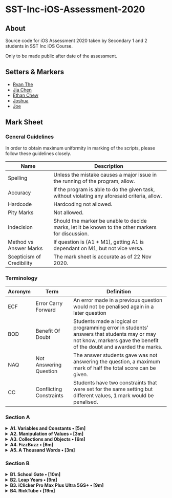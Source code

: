 #  SST-Inc-iOS-Assessment-2020

## About

Source code for iOS Assessment 2020 taken by Secondary 1 and 2 students in SST Inc iOS Course.

Only to be made public after date of the assessment.

## Setters & Markers

- [Ryan The](https://github.com/theboi)
- [Jia Chen](https://github.com/jiachenyee)
- [Ethan Chew](https://github.com/Ethan-Chew)
- [Joshua](https://www.youtube.com/watch?v=dQw4w9WgXcQ)
- [Joe](https://www.youtube.com/watch?v=dQw4w9WgXcQ)

## Mark Sheet

### General Guidelines

In order to obtain maximum uniformity in marking of the scripts, please follow these guidelines closely.

| Name | Description |
| - | - |
| Spelling | Unless the mistake causes a major issue in the running of the program, allow. |
| Accuracy | If the program is able to do the given task, without violating any aforesaid criteria, allow. |
| Hardcode | Hardcoding not allowed. |
| Pity Marks | Not allowed. |
| Indecision | Should the marker be unable to decide marks, let it be known to the other markers for discussion. |
| Method vs Answer Marks | If question is (A1 + M1), getting A1 is dependant on M1, but not vice versa. |
| Scepticism of Credibility | The mark sheet is accurate as of 22 Nov 2020. |

### Terminology

| Acronym | Term | Definition
| - | - | - |
| ECF | Error Carry Forward | An error made in a previous question would not be penalised again in a later question |
| BOD | Benefit Of Doubt | Students made a logical or programming error in students’ answers that students may or may not know, markers gave the benefit of the doubt and awarded the marks. | 
| NAQ | Not Answering Question | The answer students gave was not answering the question, a maximum mark of half the total score can be given. |
| CC | Conflicting Constraints | Students have two constraints that were set for the same setting but different values, 1 mark would be penalised. |

### Section A

<details>
<summary><strong>A1. Variables and Constants • [5m]</strong></summary>

1. Create a variable, called `rickrolls`, and set it to the number of times you have been rick-rolled by your fellow iOS teachers (any number works). `[1m]`

```swift
var rickrolls = 6
```

* A1: Set variable to any number

---

2. Create a constant of the type `Double`, called `magicNumber`, and set it to `3`. `[2m]`

```swift
let magicNumber: Double = 3
```

* M1: Explicitly set type to Double
* M1: Set constant value to any integer. Allow if set with `.0`

---

3. What is the difference between a variable and a constant? `[2m]`

```txt
Variables can be changed while constants cannot be changed.
```

* M1: Mention that variables can be changed/are mutable
* M1: Mention that constants cannot be changed/are immutable

Incorrect:
- Variables can vary (NAQ)
- Constants remain constant (NAQ)

</details>

<details>
<summary><strong>A2. Manipulation of Values • [3m]</strong></summary>

1. `(x + x)` as a `String`. `[1m]`

```swift
print(String(x + x))
// or
print(String(2 * x))
```

* A1: Use `print()` and `String()`

---

2. `x`²¹. `[1m]`

```swift
print(pow(Double(x), 21))
// or
print(pow(Decimal(x), 21))
// or
print(x * x * x * x * x * x * x * x * x * x * x * x * x * x * x * x * x * x * x * x * x) // please don't do this
```

* A1: Use `*` or `pow()`. If student uses `*`, make sure it has 21 `x`s.

---

3. Last digit of `x`. `[1m]`

```swift
print(x % 10)
// or
print(String(x).last)
```

* A1: Use `% 10` or convert x to a `String` and get the last character of it. If output is optional, give BOD.

</details>

<details>
<summary><strong>A3. Collections and Objects • [6m]</strong></summary>

1. Define a structure (struct) called `Teacher` with the properties: `name`, `wearsGlasses`, and an **optional** value: `watchColor`, with the most appropriate types based on the table above. `[2m]`

```swift
struct Teacher {
    var name: String
    var wearsGlasses: Bool
    var watchColor: String?
}
```

* M1: Create a structure. Allow `let` for properties of `Teacher`.
* A1: Set correct types including optionals.

---

2. Create an array called `teachers` containing multiple instances of `Teacher` using the details provided in the table above. `[2m]`

```swift
let teachers = [Teacher(name: "Ryan",
                        wearsGlasses: true,
                        watchColor: "Black"),
                Teacher(name: "Joe",
                        wearsGlasses: false,
                        watchColor: "Pink"),
                Teacher(name: "Joshua",
                        wearsGlasses: true),
                    //  watchColor: nil
                Teacher(name: "Ethan",
                        wearsGlasses: true,
                        watchColor: "Grey")]

```

* M1: Create an array
* A1: Instantiate Teacher with correct details. Allow `watchColor: nil` for Joshua.

---

3. For each `name` in the array declared previously, add `" is the best"` to the end of the `name`, and print it out individually. `[2m]`

```swift
for var teacher in teachers {
    teacher.name.append(" is the best")
    print(teacher.name)
}
// or
for teacher in teachers {
    print(teacher.name + " is the best")
}

```

* M1: Use for loop
* A1: Add the words “ is the best” to the end of it and print it out


</details>

<details>
<summary><strong>A4. FizzBuzz • [6m]</strong></summary>

1. Create a function called `fizzBuzz` which takes a parameter `number` of type `Int` and returns a `String` ("Fizz", "Buzz", "FizzBuzz", or the number itself) based on the conditions above. Refer to the sample Input/Output. `[4m]`

```swift
func fizzBuzz(number: Int) -> String {
   
    var output = ""
    
    if number % 3 == 0 {
        output += "Fizz"
    }
    
    if number % 4 == 0 {
        output += "Buzz"
    }
    
    if output == "" {
        output = String(number)
    }
    
    return output
}

// or

func fizzBuzz(number: Int) -> String {
       
    if number % 12 == 0 {
        return "FizzBuzz"
    } else if number % 3 == 0 {
        return "Fizz"
    } else if number % 4 == 0 {
        return "Buzz"
    } else {
        return String(number)
    }
}
```

* M1: Write a function with correct parameters and returns
* M1: At least 2 out of 4 conditions returns correctly
* M1: Correctly identifies all cases
* A1: Correctly returns value for all cases

---

2. Hence, **using the function you created above**, print out the corresponding values when the numbers 1 to 50 are input, each on a new line. `[2m]`

```swift
for i in 1...50 {
    print(fizzBuzz(number: i))
}
```

* M1: Loops from 1 to 50
* M1: Calls `fizzBuzz(number: i)`

</details>

<details>
<summary><strong>A5. A Thousand Words • [3m]</strong></summary>

1. Given an image view, `imageView`, and an image called `wheres_waldo` in `Assets.xcassets`, display the image. `[1m]`

```swift
imageView.image = UIImage(named: “wheres_waldo”)
```

* A1: Access the `imageView.image` property and set it to the correct image

Incorrect:
* Misspell "wheres_waldo", as it will result in no images showing up

---

2. Adjust the `contentMode` value of the image such that the entire image can be viewed, without getting cropped, while keeping the aspect ratio (not stretched/squashed). `[1m]`

```swift
imageView.contentMode = .scaleAspectFit
```

* A1: Set `imageView.contentMode` to `.scaleAspectFit`

---

3. What is the difference between `UIImageView` and `UIImage`? Why are we unable to use them interchangeably? `[1m]`

```txt
UIImageView is used to display a UIImage while a UIImage is the image itself.
```

* A1: UIImageView is a container view/element to hold the UIImage, whereas the UIImage is the image data. Allow if answer makes sense.

</details>

### Section B

<details>
<summary><strong>B1. School Gate • [10m]</strong></summary>

1. Given the variables above, write a set of conditions that tell the gate whether or not to unlock. `[5m]`

```swift
if isWithinOperatingHours && isStudentPass || isTeacherPass || isFire {
    isUnlocked = true
}

// or

isUnlocked = isWithinOperatingHours && isStudentPass || isTeacherPass || isFire
```

* M1: Correct use of `&&` operator
* M1: Correct use of `||` operator or `else if` for teacher pass
* M1: Set `isUnlocked` properly
* M1: Correct if syntax (if user does not use `if`, award based on the last condition)
* A1: Algorithm works, passed all private/public test cases

---

2. Assuming the day starts when the program runs, write a program to keep track of the number of seconds elapsed (passed), printing the value every second. `[5m]`

```swift
var secondsPassed = 0

Timer.scheduledTimer(withTimeInterval: 1, repeats: true) { (_) in
    secondsPassed += 1
    print(secondsPassed)
}
```

* M1: Declaring a variable to keep track of the number of seconds passed
* M1: Any usage of `Timer`
* M1: Correct usage of `Timer.scheduledTimer(withTimeInterval:repeats:block:)`
* M1: Correct use of closure for `block` argument
* A1: Adds 1 to the variable and prints seconds

</details>

<details>
<summary><strong>B2. Leap Years • [9m]</strong></summary>

1. Kesler's bugged code is shown below. There are **5 errors** present. Fix them. `[5m]`

* M1: Per error fixed as shown in the code below. Allow if code still works but slightly changed.

Incorrect:
* Fundamentally changes/rewrites the program

```swift
// 1
// Set return type to Bool
func isLeap(year: Int) -> Bool {
    
    // 2
    // A1: Change let to var
    // 3
    // A1: Change true to false
    var isLeap = false
    
    // 4
    // A1: Replace division (/) with modulo (%)
    if year % 4 == 0 {
        
        isLeap = true
        
        if year % 100 == 0 {
            
            // 5
            // A1: Replace 0.0 with 0, because Int
            isLeap = year % 400 == 0
            
        }
    }
    
    return isLeap
}
```

---

2. What is this feature called? How is it useful? How can Kesler get rid of it? `[2m]`

```txt
Breakpoints. 
Breakpoints help to pause the program at a specific point and allow for the use of other tools like step-overs to specifically see where the error is.

Kesler can remove it by dragging it out or secondary-click (right click) it and delete it.
```

* M1: Identification + How to remove
* M1: Function of Breakpoints

---

3. What might have caused the SIGABRT error, assuming that the app ran fine before he edited his Storyboard? Is a SIGTERM error the same as a SIGABRT error? When does a SIGTERM error occur. `[2m]`

```txt 
A SIGABRT error is usually caused by a missing/broken Storyboard connection
A SIGTERM is usually caused by force quitting the Simulator
```

* M1: SIGABRT reason
* M1: SIGTERM reason

</details>

<details>
<summary><strong>B3. iClicker Pro Max Plus Ultra 5GS+ • [9m]</strong></summary>

1. Label is to be set to your name when the program runs initially. `[1m]`
2. Border radius of the button is to be set to `15`. `[1m]`
3. Background color of the button should change to a random color each time the button is pressed. `[2m]`
4. Label should display the number of times the button has been clicked whenever the button is tapped. `[1m]`
5. Every 17 clicks,
    * Label should be set to the time in seconds since the first click, e.g. `"30s"`. `[2m]`
    * Text on the button is to be set to `"Yay"` (Hint: The correct answer requires setting text for the `.normal` state). `[1m]`
    * Reset the text on the button back to +1 after the next click. `[1m]`

```swift
// 4 (1)
var counter = 0

// 5i (1)
var seconds = 0

func viewDidLoad() {

    // 1
    // A1: Set text of label
    label.text = "Jia Chen"
    
    // 2
    // A1: Change cornerRadius
    button.layer.cornerRadius = 15

}

func viewDidAppear(_ animated: Bool) {

}

func onButtonPress() {

    // 3
    // M1: Get random number from 0 to 1
    // M1: Set backgroundColor
    button.backgroundColor = UIColor(red: CGFloat.random(in: 0...1),
                                     green: CGFloat.random(in: 0...1),
                                     blue: CGFloat.random(in: 0...1),
                                     alpha: 1)
    
    // 4 (2)
    // A1: Increment counter and set value
    counter += 1
    label.text = String(counter)
    
    if counter == 0 {
    
        // 5i (2)
        // M1: Increment seconds by 1 every second when counter is 0
        Timer.scheduledTimer(withTimeInterval: 1, repeats: true) { (_) in
            seconds += 1
        }
        
    } else if counter % 17 == 0 {
    
        // 5i (3)
        // A1: Set label to seconds variable. 0m if no seconds variable
        label.text = "\(seconds)s"

        // 5ii
        // A1: Set title to "Yay" every 17 clicks
        button.setTitle("Yay", for: .normal)
        
    } else {
    
        // 5iii
        // A1: Set title back to "+1" when not every 17 clicks
        button.setTitle("+1", for: .normal)
        
    }

}
```

</details>

<details>
<summary><strong>B4. RickTube • [19m]</strong></summary>

1. Create a new iOS App (use Swift and Storyboard) with `Xcode.app`. Save it in the test directory you previously downloaded. `[1m]`
2. Open `Main.storyboard` and create the user interface based on the specifications below. `[18m]`

1m per requirement fulfilled. 1m per constraints for each requirement. If no constraints required, give free marks. Give marks if any effort shown in that area. Pity marks allowed. 🤡

- Create an Xcode iOS App with Swift and Storyboard
- Embed UINavigationController
- Make it initial view controller
- Add UINavigationBar right bar button item
- Add UIImageView
- Add UIStackView
- Add UIButton's in UIStackView
- Add UITableView
- Add UITableViewCell


</details>

